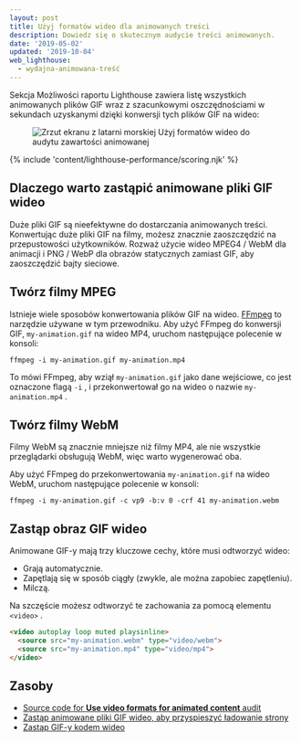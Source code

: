 ```yaml
---
layout: post
title: Użyj formatów wideo dla animowanych treści
description: Dowiedz się o skutecznym audycie treści animowanych.
date: '2019-05-02'
updated: '2019-10-04'
web_lighthouse:
  - wydajna-animowana-treść
---
```


Sekcja Możliwości raportu Lighthouse zawiera listę wszystkich animowanych plików GIF wraz z szacunkowymi oszczędnościami w sekundach uzyskanymi dzięki konwersji tych plików GIF na wideo:

<figure class="w-figure"><img class="w-screenshot" src="efficient-animated-content.png" alt="Zrzut ekranu z latarni morskiej Użyj formatów wideo do audytu zawartości animowanej"></figure>

{% include 'content/lighthouse-performance/scoring.njk' %}

## Dlaczego warto zastąpić animowane pliki GIF wideo

Duże pliki GIF są nieefektywne do dostarczania animowanych treści. Konwertując duże pliki GIF na filmy, możesz znacznie zaoszczędzić na przepustowości użytkowników. Rozważ użycie wideo MPEG4 / WebM dla animacji i PNG / WebP dla obrazów statycznych zamiast GIF, aby zaoszczędzić bajty sieciowe.

## Twórz filmy MPEG

Istnieje wiele sposobów konwertowania plików GIF na wideo. [FFmpeg](https://ffmpeg.org/) to narzędzie używane w tym przewodniku. Aby użyć FFmpeg do konwersji GIF, `my-animation.gif` na wideo MP4, uruchom następujące polecenie w konsoli:

`ffmpeg -i my-animation.gif my-animation.mp4`

To mówi FFmpeg, aby wziął `my-animation.gif` jako dane wejściowe, co jest oznaczone flagą `-i` , i przekonwertował go na wideo o nazwie `my-animation.mp4` .

## Twórz filmy WebM

Filmy WebM są znacznie mniejsze niż filmy MP4, ale nie wszystkie przeglądarki obsługują WebM, więc warto wygenerować oba.

Aby użyć FFmpeg do przekonwertowania `my-animation.gif` na wideo WebM, uruchom następujące polecenie w konsoli:

`ffmpeg -i my-animation.gif -c vp9 -b:v 0 -crf 41 my-animation.webm`

## Zastąp obraz GIF wideo

Animowane GIF-y mają trzy kluczowe cechy, które musi odtworzyć wideo:

- Grają automatycznie.
- Zapętlają się w sposób ciągły (zwykle, ale można zapobiec zapętleniu).
- Milczą.

Na szczęście możesz odtworzyć te zachowania za pomocą elementu `<video>` .

```html
<video autoplay loop muted playsinline>
  <source src="my-animation.webm" type="video/webm">
  <source src="my-animation.mp4" type="video/mp4">
</video>
```

## Zasoby

- [Source code for **Use video formats for animated content** audit](https://github.com/GoogleChrome/lighthouse/blob/master/lighthouse-core/audits/byte-efficiency/efficient-animated-content.js)
- [Zastąp animowane pliki GIF wideo, aby przyspieszyć ładowanie strony](/replace-gifs-with-videos)
- [Zastąp GIF-y kodem wideo](/codelab-replace-gifs-with-video)
